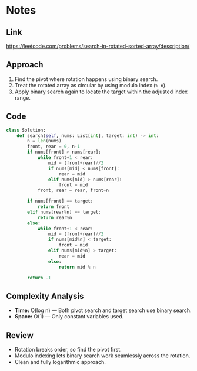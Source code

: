 # Notes

## Link
https://leetcode.com/problems/search-in-rotated-sorted-array/description/

## Approach
1. Find the pivot where rotation happens using binary search.  
2. Treat the rotated array as circular by using modulo index (`% n`).  
3. Apply binary search again to locate the target within the adjusted index range.

## Code
``` python
class Solution:
    def search(self, nums: List[int], target: int) -> int:
        n = len(nums)
        front, rear = 0, n-1
        if nums[front] > nums[rear]:
            while front+1 < rear:
                mid = (front+rear)//2
                if nums[mid] < nums[front]:
                    rear = mid
                elif nums[mid] > nums[rear]:
                    front = mid
            front, rear = rear, front+n

        if nums[front] == target:
            return front
        elif nums[rear%n] == target:
            return rear%n
        else:
            while front+1 < rear:
                mid = (front+rear)//2
                if nums[mid%n] < target:
                    front = mid
                elif nums[mid%n] > target:
                    rear = mid
                else:
                    return mid % n

        return -1
```

## Complexity Analysis
- **Time:** O(log n) — Both pivot search and target search use binary search.  
- **Space:** O(1) — Only constant variables used.

## Review
- Rotation breaks order, so find the pivot first.  
- Modulo indexing lets binary search work seamlessly across the rotation.  
- Clean and fully logarithmic approach.